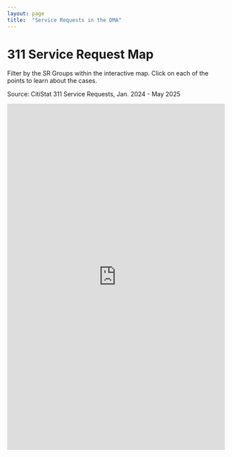 ```yaml
---
layout: page
title:  "Service Requests in the DMA"
---
```


# 311 Service Request Map
Filter by the SR Groups within the interactive map. Click on each of the points to learn about the cases.

Source: CitiStat 311 Service Requests, Jan. 2024 - May 2025

<iframe  
  src="https://baltimore.maps.arcgis.com/apps/instant/interactivelegend/index.html?appid=2128551878584d5596ddfa2ccc334b13"  
  width="100%"  
  height="800"  
  frameborder="0"  
  allowfullscreen> 
</iframe>



